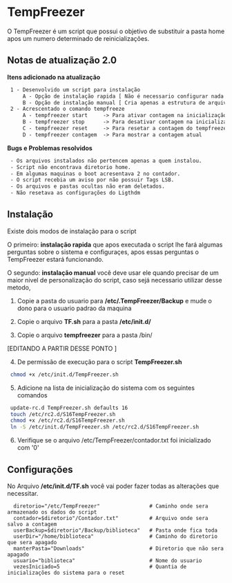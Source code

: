 # TempFreezer

O TempFreezer é um script que possui o objetivo de substituir a pasta home apos um numero determinado de reinicializações.

## Notas de atualização 2.0
__Itens adicionado na atualização__
 ```html
  1 - Desenvolvido um script para instalação
      A - Opção de instalação rapida [ Não é necessario configurar nada apos a instalação ]
      B - Opção de instalação manual [ Cria apenas a estrutura de arquivos necessaria ]
  2 - Acrescentado o comando tempfreeze
      A - tempfreezer start     -> Para ativar contagem na inicialização do sistema
      B - tempfreezer stop      -> Para desativar contagem na inicialização do sistema
      C - tempfreezer reset     -> Para resetar a contagem do tempfreezer
      D - tempfreezer contagem  -> Para mostrar a contagem atual
 ```
 __Bugs e Problemas resolvidos__
 ```html
  - Os arquivos instalados não pertencem apenas a quem instalou.
  - Script não encontrava diretorio home.
  - Em algumas maquinas o boot acresentava 2 no contador.
  - O script recebia um aviso por não possuir Tags LSB.
  - Os arquivos e pastas ocultas não eram deletados.
  - Não resetava as configurações do Ligthdm
  ```
## Instalação

  Existe dois modos de instalação para o script
  
  O primeiro: __instalação rapida__ que apos executada o script lhe fará algumas perguntas sobre o sistema e configuraçes, apos essas perguntas o TempFreezer estará funcionando.
   
  O segundo: __instalação manual__ você deve usar ele quando precisar de um maior nivel de personalização do script, caso sejá necessario utilizar desse metodo, 
 
 1. Copie a pasta do usuario para __/etc/.TempFreezer/Backup__ e mude o dono para o usuario padrao da maquina</br>
 
 2. Copie o arquivo __TF.sh__ para a pasta __/etc/init.d/__</br>
 
 3. Copie o arquivo __tempfreezer__ para a pasta /bin/
 
 [EDITANDO A PARTIR DESSE PONTO ]
 
 4. De permissão de execução para o script __TempFreezer.sh__ </br>
 ```bash
  chmod +x /etc/init.d/TempFreezer.sh 
 ```
 
 5. Adicione na lista de inicialização do sistema com os seguintes comandos </br>
 ```bash
  update-rc.d TempFreezer.sh defaults 16
  touch /etc/rc2.d/S16TempFreezer.sh
  chmod +x /etc/rc2.d/S16TempFreezer.sh
  ln -S /etc/init.d/TempFreezer.sh /etc/rc2.d/S16TempFreezer.sh
 ```
 
 6. Verifique se o arquivo /etc/TempFreezer/contador.txt foi inicializado com '0'
 
## Configurações

No Arquivo __/etc/init.d/TF.sh__ você vai poder fazer todas as alterações que necessitar.
  ```shell
    diretorio="/etc/TempFreezer"                # Caminho onde sera armazenado os dados do script
    contador=$diretorio"/Contador.txt"          # Arquivo onde sera salvo a contagem
    userBackup=$diretorio"/Backup/biblioteca"   # Pasta onde fica toda 
    userDir="/home/biblioteca"                  # Caminho do diretorio que sera apagado
    manterPasta="Downloads"                     # Diretorio que não sera apagado
    usuario="biblioteca"                        # Nome do usuario
    vezesIniciado=5                             # Quantia de inicializações do sistema para o reset
  ```
  
  
